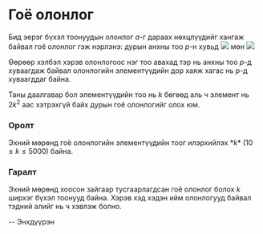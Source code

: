 Гоё олонлог
===========
Бид эерэг бүхэл тоонуудын олонлог $а$-г дараах нөхцлүүдийг хангаж байвал гоё
олонлог гэж нэрлэнэ: дурын анхны тоо $р$-н хувьд
![](http://espresso.codeforces.com/60a03c36680044f0bf831aad4ee38c0e4e5fea90.png)
мөн
![](http://espresso.codeforces.com/6c79564a80ed73bfd97a34135be5692a1cd5936e.png)

Өөрөөр хэлбэл хэрэв олонлогоос нэг тоо авахад тэр нь анхны тоо
$р$-д хуваагдаж байвал олонлогийн элементүүдийн дор хаяж хагас нь $р$-д
хуваагддаг байна.

Таны даалгавар бол элементүүдийн тоо нь $k$ бөгөөд аль ч элемент нь $2k^2$ аас
хэтрэхгүй байх дурын гоё олонлогийг олох юм.


### Оролт
Эхний мөрөнд гоё олонлогийн элементүүдийн тоог илэрхийлэх $*k*$ ($10≤k≤5000$) байна.


### Гаралт
Эхний мөрөнд хоосон зайгаар тусгаарлагдсан гоё олонлог болох $k$ ширхэг бүхэл
тоонууд байна. Хэрэв хэд хэдэн ийм олонлогууд байвал тэдний алийг нь ч хэвлэж
болно.

-- Энхдүүрэн
